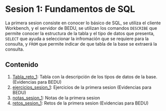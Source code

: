 # Sesion 1: Fundamentos de SQL
La primera sesion consiste en conocer lo básico de SQL, se utiliza el cliente Workbench, y el servidor de BEDU, se utilizan los comandos `DESCRIBE` que permite conocer la estructura de la tabla y el tipo de datos que presenta, `SELECT` que ayuda a seleccionar la infromación que se requiere para la consulta, y `FROM` que permite indicar de que tabla de la base se extraerá la consulta.

## Contenido
1. [Tabla_reto_1](https://github.com/LIZZETHGOMEZ/BEDU-Santander-2021/blob/main/Introduccion%20a%20Bases%20de%20Datos/sesion_1/Tabla_reto_1.jpeg): 
Tabla con la descripción de los tipos de datos de la base. (Evidencias para BEDU)
2. [ejercicios_sesion_1](https://github.com/LIZZETHGOMEZ/BEDU-Santander-2021/blob/main/Introduccion%20a%20Bases%20de%20Datos/sesion_1/ejercicios_sesion_1.sql):
Ejercicios de la primera sesion (Evidencias para BEDU)
3. [notas_sesion_1](https://github.com/LIZZETHGOMEZ/BEDU-Santander-2021/blob/main/Introduccion%20a%20Bases%20de%20Datos/sesion_1/notas_sesion_1.sql):
Notas de la primera sesion
4. [retos_sesion_1](https://github.com/LIZZETHGOMEZ/BEDU-Santander-2021/blob/main/Introduccion%20a%20Bases%20de%20Datos/sesion_1/retos_sesion_1.sql):
Retos de la primera sesion (Evidencias para BEDU)
